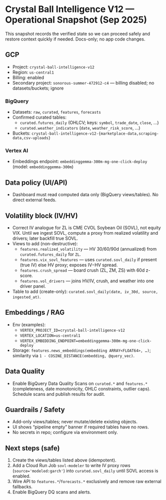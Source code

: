 # Crystal Ball Intelligence V12 — Operational Snapshot (Sep 2025)

This snapshot records the verified state so we can proceed safely and restore context quickly if needed. Docs-only; no app code changes.

## GCP
- Project: `crystal-ball-intelligence-v12`
- Region: `us-central1`
- Billing: enabled
- Secondary project: `sonorous-summer-472912-c4` — billing disabled; no datasets/buckets; ignore

### BigQuery
- Datasets: `raw`, `curated`, `features`, `forecasts`
- Confirmed curated tables:
  - `curated.futures_daily` (OHLCV; keys: `symbol`, `trade_date`, `close`, …)
  - `curated.weather_indicators` (`date`, `weather_risk_score`, …)
- Buckets: `crystal-ball-intelligence-v12-{marketplace-data,scraping-data,csv-uploads}`

### Vertex AI
- Embeddings endpoint: `embeddinggemma-300m-mg-one-click-deploy` (model: `embeddinggemma-300m`)

## Data policy (UI/API)
- Dashboard must read computed data only (BigQuery views/tables). No direct external feeds.

## Volatility block (IV/HV)
- Correct IV analogue for ZL is CME CVOL Soybean Oil (SOVL), not equity VIX. Until we ingest SOVL, compute a proxy from realized volatility and drivers; later backfill true SOVL.
- Views to add (non-destructive):
  - `features.realized_volatility` — HV 30/60/90d (annualized) from `curated.futures_daily` for `ZL`.
  - `features.vix_sovl_features` — uses `curated.sovl_daily` if present (true IV) else HV proxy; exposes IV−HV spread.
  - `features.crush_spread` — board crush (ZL, ZM, ZS) with 60d z-score.
  - `features.vol_drivers` — joins HV/IV, crush, and weather into one driver panel.
- Table to add (create-only): `curated.sovl_daily(date, iv_30d, source, ingested_at)`.

## Embeddings / RAG
- Env (examples):
  - `VERTEX_PROJECT_ID=crystal-ball-intelligence-v12`
  - `VERTEX_LOCATION=us-central1`
  - `VERTEX_EMBEDDING_ENDPOINT=embeddinggemma-300m-mg-one-click-deploy`
- Storage: `features.news_embeddings(embedding ARRAY<FLOAT64>, …)`; similarity via `1 - COSINE_DISTANCE(embedding, @query_vec)`.

## Data Quality
- Enable BigQuery Data Quality Scans on `curated.*` and `features.*` (completeness, date monotonicity, OHLC constraints, outlier caps). Schedule scans and publish results for audit.

## Guardrails / Safety
- Add-only views/tables; never mutate/delete existing objects.
- UI shows “pipeline empty” banner if required tables have no rows.
- No secrets in repo; configure via environment only.

## Next steps (safe)
1) Create the views/tables listed above (idempotent).
2) Add a Cloud Run Job `sovl-modeler` to write IV proxy rows (`source='modeled:garch'`) into `curated.sovl_daily` until SOVL access is enabled.
3) Wire API to `features.*`/`forecasts.*` exclusively and remove raw external fallbacks.
4) Enable BigQuery DQ scans and alerts.
